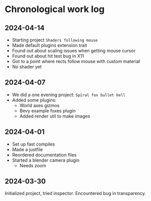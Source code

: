 # Chronological work log

## 2024-04-14 

- Starting project `Shaders following mouse`
- Made default plugins extension trait
- Found out about scaling issues when getting mouse cursor
- Found out about hit test bug in X11
- Got to a point where rects follow mouse with custom material
- No shader yet

## 2024-04-07

- We did a one evening project: `Spiral fox bullet hell`
- Added some plugins:
    - World axes gizmos
    - Bevy example foxes plugin
    - Added render util to make images

## 2024-04-01

- Set up fast compiles
- Made a justfile
- Reordered documentation files
- Started a blender camera plugin
    - Needs zoom

## 2024-03-30

Initialized project, tried inspector. Encountered bug in transparency.
